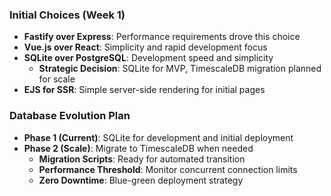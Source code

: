 ### Initial Choices (Week 1)
- **Fastify over Express**: Performance requirements drove this choice
- **Vue.js over React**: Simplicity and rapid development focus
- **SQLite over PostgreSQL**: Development speed and simplicity
  - **Strategic Decision**: SQLite for MVP, TimescaleDB migration planned for scale
- **EJS for SSR**: Simple server-side rendering for initial pages

### Database Evolution Plan
- **Phase 1 (Current)**: SQLite for development and initial deployment
- **Phase 2 (Scale)**: Migrate to TimescaleDB when needed
  - **Migration Scripts**: Ready for automated transition
  - **Performance Threshold**: Monitor concurrent connection limits
  - **Zero Downtime**: Blue-green deployment strategy